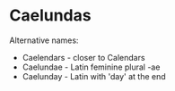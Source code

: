 # Caelundas

Alternative names:

- Caelendars - closer to Calendars
- Caelundae - Latin feminine plural -ae
- Caelunday - Latin with 'day' at the end
